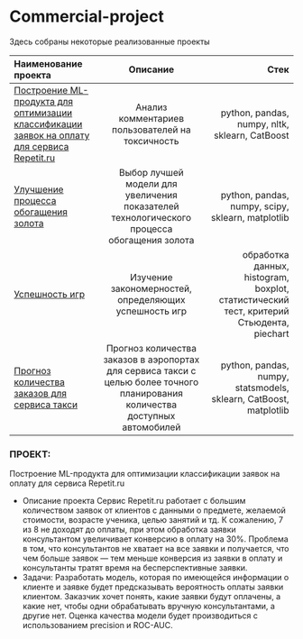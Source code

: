 # Commercial-project
Здесь собраны некоторые реализованные проекты

| Наименование проекта | Описание  |Стек|
|:------------- |:---------------:| -------------:|
|[Построение ML-продукта для оптимизации классификации заявок на оплату для сервиса Repetit.ru](https://clck.ru/39oAU7)|Анализ комментариев пользователей на токсичность|python, pandas, numpy, nltk, sklearn, CatBoost|
|[Улучшение процесса обогащения золота](https://goo.su/pNode)|Выбор лучшей модели для увеличения показателей технологического процесса обогащения золота|python, pandas, numpy, scipy, sklearn, matplotlib|
|[Успешность игр](https://goo.su/C0sZy2)|Изучение закономерностей, определяющих успешность игр|обработка данных, histogram, boxplot, статистический тест, критерий Стьюдента, piechart|
|[Прогноз количества заказов для сервиса такси](https://goo.su/zrchddi)|Прогноз количества заказов в аэропортах для сервиса такси с целью более точного планирования количества доступных автомобилей|python, pandas, numpy, statsmodels, sklearn, CatBoost, matplotlib|






### ПРОЕКТ:
Построение ML-продукта для оптимизации классификации заявок на оплату для сервиса Repetit.ru
- Описание проекта
Сервис Repetit.ru работает с большим количеством заявок от клиентов с данными о предмете, желаемой стоимости, возрасте ученика, целью занятий и тд. К сожалению, 7 из 8 не доходят до оплаты, при этом обработка заявки консультантом увеличивает конверсию в оплату на 30%.
Проблема в том, что консультантов не хватает на все заявки и получается, что чем больше заявок — тем меньше конверсия из заявки в оплату и консультанты тратят время на бесперспективные заявки.
- Задачи:
Разработать модель, которая по имеющейся информации о клиенте и заявке будет предсказывать вероятность оплаты заявки клиентом.
Заказчик хочет понять, какие заявки будут оплачены, а какие нет, чтобы одни обрабатывать вручную консультантами, а другие нет.
Оценка качества модели будет производиться с использованием precision и ROC-AUC.
